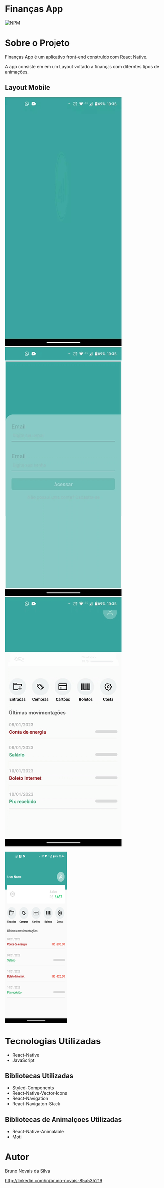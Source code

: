 # Finanças App
[![NPM](https://img.shields.io/github/license/novaisbruno/app_feedsocial)](https://github.com/novaisbruno/app_feedsocial/blob/main/License) 

# Sobre o Projeto

Finanças App é um aplicativo front-end construído com React Native.

A app consiste em em um Layout voltado a finanças com diferntes tipos de animações.

## Layout Mobile
![Mobile 1](https://github.com/novaisbruno/app_financas/blob/main/src/assets/img/screens/screen_1.gif) 
![Mobile 2](https://github.com/novaisbruno/app_financas/blob/main/src/assets/img/screens/screen_2.gif)
![Mobile 3](https://github.com/novaisbruno/app_financas/blob/main/src/assets/img/screens/screen_3.gif)

<img  src="https://github.com/novaisbruno/app_financas/blob/main/src/assets/img/screens/screen_4.png" height="550" width="200">


# Tecnologias Utilizadas
- React-Native
- JavaScript
## Bibliotecas Utilizadas
- Styled-Components
- React-Native-Vector-Icons
- React-Navigation
- React-Navigaton-Stack
## Bibliotecas de Animalçoes Utilizadas
- React-Native-Animatable
- Moti


# Autor

Bruno Novais da Silva

http://linkedin.com/in/bruno-novais-85a535219
